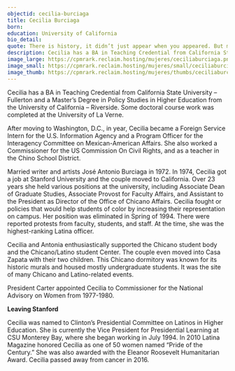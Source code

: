 ```yaml
---
objectid: cecilia-burciaga
title: Cecilia Burciaga
born:
education: University of California
bio_detail:
quote: There is history, it didn’t just appear when you appeared. But maybe that’s what my generation is about, we are the reganionas.
description: Cecilia has a BA in Teaching Credential from California State University – Fullerton and a Master’s Degree in Policy Studies in Higher Education from the University of California – Riverside. After moving to Washington, D.C., in year, Cecilia became a Foreign Service Intern for the U.S. Information Agency and a Program Officer for the Interagency Committee on Mexican-American Affairs. She also worked a Commissioner for the US Commission On Civil Rights, and as a teacher in the Chino School District.
image_large: https://cpmrark.reclaim.hosting/mujeres/ceciliaburciaga.png
image_small: https://cpmrark.reclaim.hosting/mujeres/small/ceciliaburciaga_sm.jpg
image_thumb: https://cpmrark.reclaim.hosting/mujeres/thumbs/ceciliaburciaga_th.jpg
---
```


Cecilia has a BA in Teaching Credential from California State University – Fullerton and a Master’s Degree in Policy Studies in Higher Education from the University of California – Riverside. Some doctoral course work was completed at the University of La Verne.

After moving to Washington, D.C., in year, Cecilia became a Foreign Service Intern for the U.S. Information Agency and a Program Officer for the Interagency Committee on Mexican-American Affairs. She also worked a Commissioner for the US Commission On Civil Rights, and as a teacher in the Chino School District.

Married writer and artists José Antonio Burciaga in 1972. In 1974, Cecilia got a job at Stanford University and the couple moved to California. Over 23 years she held various positions at the university, including Associate Dean of Graduate Studies, Associate Provost for Faculty Affairs, and Assistant to the President as Director of the Office of Chicano Affairs. Cecilia fought or policies that would help students of color by increasing their representation on campus. Her position was eliminated in Spring of 1994. There were reported protests from faculty, students, and staff. At the time, she was the highest-ranking Latina officer.

Cecilia and Antonia enthusiastically supported the Chicano student body and the Chicano/Latino student Center. The couple even moved into Casa Zapata with their two children. This Chicano dormitory was known for its historic murals and housed mostly undergraduate students. It was the site of many Chicano and Latino-related events.

President Carter appointed Cecilia to Commissioner for the National Advisory on Women from 1977-1980.

**Leaving Stanford**

Cecilia was named to Clinton’s Presidential Committee on Latinos in Higher Education. She is currently the Vice President for Presidential Learning at CSU Monterey Bay, where she began working in July 1994. In 2010 Latina Magazine honored Cecilia as one of 50 women named “Pride of the Century.” She was also awarded with the Eleanor Roosevelt Humanitarian Award. Cecilia passed away from cancer in 2016.



